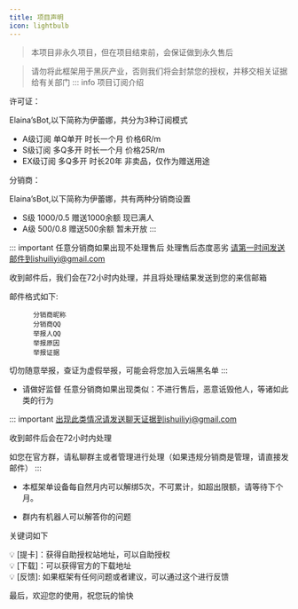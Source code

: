 ```yaml
---
title: 项目声明
icon: lightbulb
---
```

> 本项目非永久项目，但在项目结束前，会保证做到永久售后

> 请勿将此框架用于黑灰产业，否则我们将会封禁您的授权，并移交相关证据给有关部门
::: info 项目订阅介绍

许可证：

Elaina’sBot,以下简称为伊蕾娜，共分为3种订阅模式

- A级订阅 单Q单开  时长一个月 价格6R/m
- S级订阅 多Q多开  时长一个月 价格25R/m
- EX级订阅 多Q多开 时长20年 非卖品，仅作为赠送用途

分销商：

Elaina’sBot,以下简称为伊蕾娜，共有两种分销商设置

- S级 1000/0.5  赠送1000余额 现已满人
- A级 500/0.8 赠送500余额 暂未开放
:::

::: important 
任意分销商如果出现不处理售后 处理售后态度恶劣 请第一时间发送邮件到ishuiliyi@gmail.com  

收到邮件后，我们会在72小时内处理，并且将处理结果发送到您的来信邮箱

邮件格式如下:

          分销商昵称 
          分销商QQ 
          举报人QQ 
          举报原因 
          举报证据
          
切勿随意举报，查证为虚假举报，可能会将您加入云端黑名单 
:::

- 请做好监督 任意分销商如果出现类似：不进行售后，恶意诋毁他人，等诸如此类的行为

::: important 
出现此类情况请发送聊天证据到ishuiliyi@gmail.com

收到邮件后会在72小时内处理

如您在官方群，请私聊群主或者管理进行处理（如果违规分销商是管理，请直接发邮件）
:::
- 本框架单设备每自然月内可以解绑5次，不可累计，如超出限额，请等待下个月。

- 群内有机器人可以解答你的问题

关键词如下

<aside>
💡                   [提卡]：获得自助授权站地址，可以自助授权

</aside>

<aside>
💡                   [下载]：可以获得官方的下载地址

</aside>

<aside>
💡                   [反馈]:   如果框架有任何问题或者建议，可以通过这个进行反馈

</aside>

最后，欢迎您的使用，祝您玩的愉快